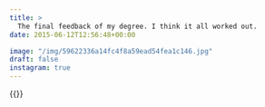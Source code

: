 ```yaml
---
title: >
  The final feedback of my degree. I think it all worked out.
date: 2015-06-12T12:56:48+00:00

image: "/img/59622336a14fc4f8a59ead54fea1c146.jpg"
draft: false
instagram: true
---
```


{{<photo src="/img/59622336a14fc4f8a59ead54fea1c146.jpg">}}
